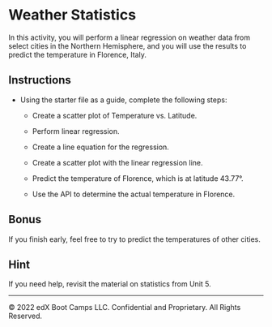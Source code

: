 # Weather Statistics

In this activity, you will perform a linear regression on weather data from select cities in the Northern Hemisphere, and you will use the results to predict the temperature in Florence, Italy.

## Instructions

* Using the starter file as a guide, complete the following steps:

    * Create a scatter plot of Temperature vs. Latitude.

    * Perform linear regression.

    * Create a line equation for the regression.

    * Create a scatter plot with the linear regression line.

    * Predict the temperature of Florence, which is at latitude 43.77&deg;.

    * Use the API to determine the actual temperature in Florence.

## Bonus

If you finish early, feel free to try to predict the temperatures of other cities.

## Hint

If you need help, revisit the material on statistics from Unit 5.

---

© 2022 edX Boot Camps LLC. Confidential and Proprietary. All Rights Reserved.
